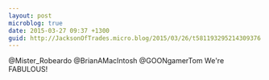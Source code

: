 ```yaml
---
layout: post
microblog: true
date: 2015-03-27 09:37 +1300
guid: http://JacksonOfTrades.micro.blog/2015/03/26/t581193295214309376.html
---
```

@Mister_Robeardo @BrianAMacIntosh @GOONgamerTom We're FABULOUS!

